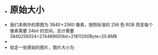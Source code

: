 - # 原始大小
- 我们本例中的原图为 3840 × 2560 像素，按照标准的 256 色 RGB 而言每个像素需要 24bit 的空间，总计需要 3840*2560*24=274489600bit=21811200Byte=20.8MB
-
- 给定一张原始的图片，图片大小为